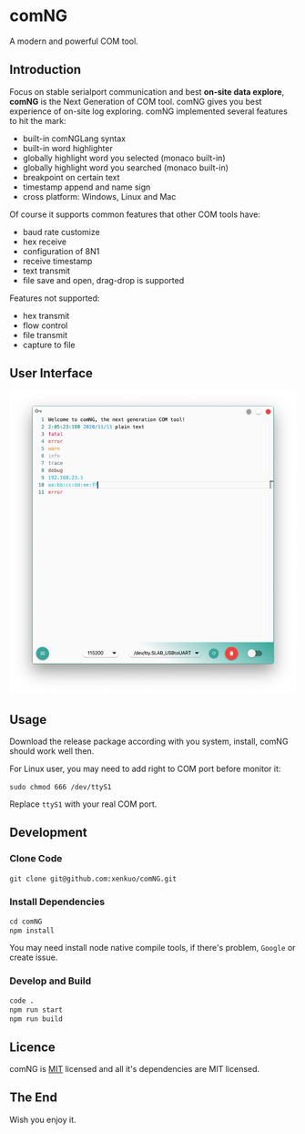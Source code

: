 # comNG

A modern and powerful COM tool.

## Introduction

Focus on stable serialport communication and best **on-site data explore**, **comNG** is the Next Generation of COM tool. comNG gives you best experience of on-site log exploring. comNG implemented several features to hit the mark:

- built-in comNGLang syntax
- built-in word highlighter
- globally highlight word you selected (monaco built-in)
- globally highlight word you searched (monaco built-in)
- breakpoint on certain text
- timestamp append and name sign
- cross platform: Windows, Linux and Mac

Of course it supports common features that other COM tools have:

- baud rate customize
- hex receive
- configuration of 8N1
- receive timestamp
- text transmit
- file save and open, drag-drop is supported

Features not supported:

- hex transmit
- flow control
- file transmit
- capture to file

## User Interface

![image](/image/preview.jpg)

## Usage

Download the release package according with you system, install, comNG should work well then.

For Linux user, you may need to add right to COM port before monitor it:

`sudo chmod 666 /dev/ttyS1`

Replace `ttyS1` with your real COM port.

## Development

### Clone Code

```
git clone git@github.com:xenkuo/comNG.git
```

### Install Dependencies

```
cd comNG
npm install
```

You may need install node native compile tools, if there's problem, `Google` or create issue.

### Develop and Build

```
code .
npm run start
npm run build
```

## Licence

comNG is [MIT](https://opensource.org/licenses/MIT) licensed and all it's dependencies are MIT licensed.

## The End

Wish you enjoy it.
